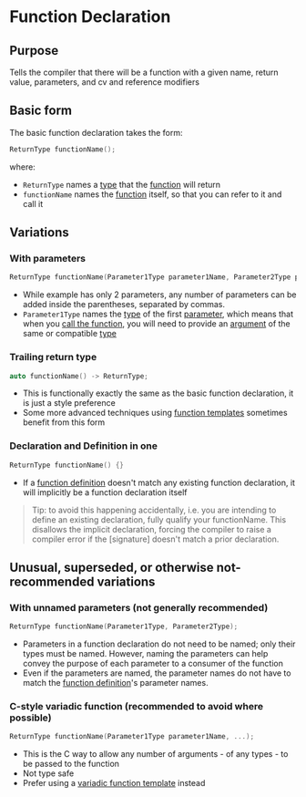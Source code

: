 # Function Declaration

## Purpose

Tells the compiler that there will be a function with a given name, return value, parameters, and cv and reference modifiers

## Basic form

The basic function declaration takes the form:

```cpp
ReturnType functionName();
```

where:

* `ReturnType` names a [type]() that the [function]() will return
* `functionName` names the [function]() itself, so that you can refer to it and call it

## Variations

### With parameters

```cpp
ReturnType functionName(Parameter1Type parameter1Name, Parameter2Type parameter2Name);
```

* While example has only 2 parameters, any number of parameters can be added inside the parentheses, separated by commas. 
* `Parameter1Type` names the [type]() of the first [parameter](), which means that when you [call the function](function_call.md), you will need to provide an [argument]() of the same or compatible [type]()

### Trailing return type

```cpp
auto functionName() -> ReturnType;
```

* This is functionally exactly the same as the basic function declaration, it is just a style preference
* Some more advanced techniques using [function templates]() sometimes benefit from this form

### Declaration and Definition in one

```cpp
ReturnType functionName() {}
```

* If a [function definition]() doesn't match any existing function declaration, it will implicitly be a function declaration itself

> Tip: to avoid this happening accidentally, i.e. you are intending to define an existing declaration, fully qualify your functionName. This disallows the implicit declaration, forcing the compiler to raise a compiler error if the [signature] doesn't match a prior declaration.

## Unusual, superseded, or otherwise not-recommended variations

### With unnamed parameters (not generally recommended)

```cpp
ReturnType functionName(Parameter1Type, Parameter2Type);
```

* Parameters in a function declaration do not need to be named; only their types must be named. However, naming the parameters can help convey the purpose of each parameter to a consumer of the function
* Even if the parameters are named, the parameter names do not have to match the [function definition]()'s parameter names.

### C-style variadic function (recommended to avoid where possible)

```cpp
ReturnType functionName(Parameter1Type parameter1Name, ...);
```

* This is the C way to allow any number of arguments - of any types - to be passed to the function
* Not type safe
* Prefer using a [variadic function template]() instead